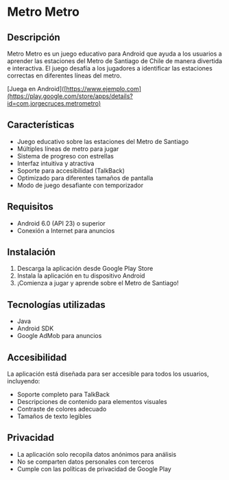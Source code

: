 # Metro Metro

## Descripción

Metro Metro es un juego educativo para Android que ayuda a los usuarios a aprender las estaciones del Metro de Santiago de Chile de manera divertida e interactiva. El juego desafía a los jugadores a identificar las estaciones correctas en diferentes líneas del metro.

[Juega en Android]([https://www.ejemplo.com](https://play.google.com/store/apps/details?id=com.jorgecruces.metrometro)
## Características

- Juego educativo sobre las estaciones del Metro de Santiago
- Múltiples líneas de metro para jugar
- Sistema de progreso con estrellas
- Interfaz intuitiva y atractiva
- Soporte para accesibilidad (TalkBack)
- Optimizado para diferentes tamaños de pantalla
- Modo de juego desafiante con temporizador

## Requisitos

- Android 6.0 (API 23) o superior
- Conexión a Internet para anuncios

## Instalación

1. Descarga la aplicación desde Google Play Store
2. Instala la aplicación en tu dispositivo Android
3. ¡Comienza a jugar y aprende sobre el Metro de Santiago!

## Tecnologías utilizadas

- Java
- Android SDK
- Google AdMob para anuncios

## Accesibilidad

La aplicación está diseñada para ser accesible para todos los usuarios, incluyendo:

- Soporte completo para TalkBack
- Descripciones de contenido para elementos visuales
- Contraste de colores adecuado
- Tamaños de texto legibles

## Privacidad

- La aplicación solo recopila datos anónimos para análisis
- No se comparten datos personales con terceros
- Cumple con las políticas de privacidad de Google Play

